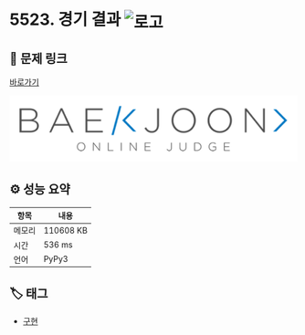 # 5523. 경기 결과 <img src="https://d2gd6pc034wcta.cloudfront.net/tier/3.svg" alt="로고" height="32" style="vertical-align: middle;" />

## 🔗 문제 링크

[바로가기](https://www.acmicpc.net/problem/5523)

![백준 로고](../../images/boj.png)

## ⚙️ 성능 요약

| 항목   | 내용      |
| ------ | --------- |
| 메모리 | 110608 KB |
| 시간   | 536 ms    |
| 언어   | PyPy3     |

## 🏷️ 태그

- [구현](https://www.acmicpc.net/problemset?sort=ac_desc&algo=102)
